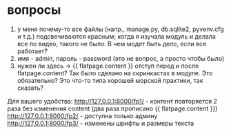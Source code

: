 # вопросы
1) у меня почему-то все файлы (напр., manage.py, db.sqlite2, pyvenv.cfg и т.д.) подсвечиваются красным; 
когда я изучала модуль и делала все по видео, такого не было. В чем модет быть дело, если все работает?
2) имя - admin, пароль - password (это не вопрос, а просто чтобы было)
3) нужен ли здесь -> {{ flatpage.content }} отступ перед и после flatpage.content? Так было сделано на скринкастах в модуле. Это обязательно? Это что-то типа хорошей морской практики, так сказать?


Для вашего удобства:
http://127.0.0.1:8000/fp1/ - контент повторяется 2 раза без изменения content (два раза прописано {{ flatpage.content }})
http://127.0.0.1:8000/fp2/ - доступна только админу
http://127.0.0.1:8000/fp3/ - изменены шрифты и размеры текста
